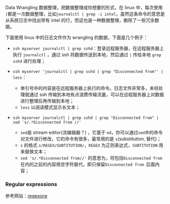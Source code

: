 Data Wrangling 数据整理，把数据整理成你想要的形式，在 linux 中，每次使用 `|`都是一次数据整理，比如`journalctl | grep -i intel`，虽然这条命令的意思是从系统日志中找出带有 intel 的行，但这也是一种数据整理，删除了一些冗余数据。

下面使用 linux 中的日志文件作为 wrangling 的数据，下面是几个例子：

- `ssh myserver journalctl | grep sshd`：登录远程服务器，在远程服务器上执行 `journalctl` ，通过 ssh 将数据传送到本地，然后通过 `|` 传给本地 `grep sshd` 进行处理；

- `ssh myserver 'journalctl | grep sshd | grep "Disconnected from"' | less`：
  - 单引号中的内容是在远程服务器上执行的命令。日志文件非常多，未经处理就通过 ssh 传输到本地有点浪费传输流量，可以在远程服务器上对数据进行整理后再传输到本地；
  - `less` 以阅读模式显示长文本；

- `ssh myserver journalctl | grep sshd | grep "Disconnected from" | sed 's/.*Disconnected from //'`
  - `sed`是 stream editor(流编辑器？) ，它基于 `ed`，你可以通过`sed`中的命令对文件进行修改，它的命令有很多，最常用的是 `s`(substitution, 替代)；
  - `s` 的格式 `s/REGEX/SUBTITUTION/`，`REGEX` 为正则表达式，`SUBTITUTION` 用来替换文本；
  - `sed 's/.*Disconnected from//'` 的意思为，将包括`Disconnected from `在内的之前的内容用空字符替代，即只保留`Disconnected from `后面内容；



### Regular expressions
参考网站：[regexone](https://regexone.com/)


